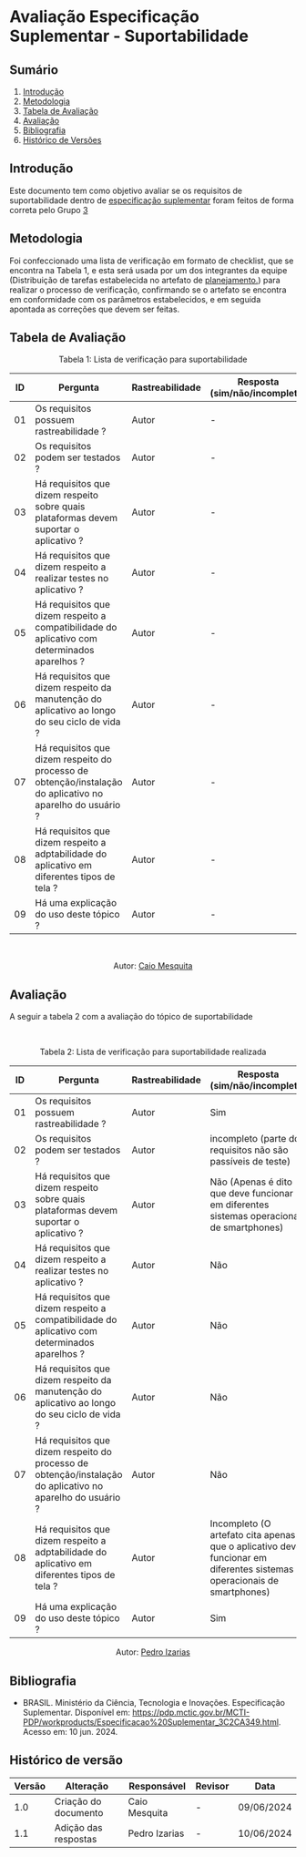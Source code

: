 # Avaliação Especificação Suplementar - Suportabilidade

## Sumário
1. [Introdução](#introdução)
2. [Metodologia](#metodologia)
3. [Tabela de Avaliação](#tabela-de-avaliação)
4. [Avaliação](#avaliação)
5. [Bibliografia](#bibliografia)
6. [Histórico de Versões](#histórico-de-versões)

## Introdução

Este documento tem como objetivo avaliar se os requisitos de suportabilidade dentro de [especificação suplementar](https://requisitos-de-software.github.io/2024.1-Correios/modelagem/especificacao_suplementar/) foram feitos de forma correta pelo Grupo [3](https://requisitos-de-software.github.io/2024.1-Correios/)

## Metodologia

Foi confeccionado uma lista de verificação em formato de checklist, que se encontra na Tabela 1, e esta será usada por um dos integrantes da equipe (Distribuição de tarefas estabelecida no artefato de [planejamento.](https://requisitos-de-software.github.io/2024.1-CarteiradeTrabalhoDigital/#/verificacao/grupo3/Planejamento)) para realizar o processo de verificação, confirmando se o artefato se encontra em conformidade com os parâmetros estabelecidos, e em seguida apontada as correções que devem ser feitas.


## Tabela de Avaliação

<center>
Tabela 1: Lista de verificação para suportabilidade

<br>

|ID|Pergunta|Rastreabilidade|Resposta <br> (sim/não/incompleto)|
|-|-|-|-|
|01|Os requisitos possuem rastreabilidade ?|Autor|-|
|02|Os requisitos podem ser testados ?|Autor|-|
|03|Há requisitos que dizem respeito sobre quais plataformas devem suportar o aplicativo ?|Autor|-|
|04|Há requisitos que dizem respeito a realizar testes no aplicativo ?|Autor|-|
|05|Há requisitos que dizem respeito a compatibilidade do aplicativo com determinados aparelhos ?|Autor| - |
|06|Há requisitos que dizem respeito da manutenção do aplicativo ao longo do seu ciclo de vida ?|Autor|-|
|07|Há requisitos que dizem respeito do processo de obtenção/instalação do aplicativo no aparelho do usuário ?|Autor|-|
|08|Há requisitos que dizem respeito a adptabilidade do aplicativo em diferentes tipos de tela ?|Autor|-|
|09|Há uma explicação do uso deste tópico ?|Autor|-|

<br>

Autor: [Caio Mesquita](https://github.com/Caiomesvie)

</center>

## Avaliação
A seguir a tabela 2 com a avaliação do tópico de suportabilidade

<br>
<center>

Tabela 2: Lista de verificação para suportabilidade realizada

|ID|Pergunta|Rastreabilidade|Resposta <br> (sim/não/incompleto)|
|-|-|-|-|
|01|Os requisitos possuem rastreabilidade ?|Autor|Sim|
|02|Os requisitos podem ser testados ?|Autor|incompleto (parte dos requisitos não são passíveis de teste)|
|03|Há requisitos que dizem respeito sobre quais plataformas devem suportar o aplicativo ?|Autor|Não (Apenas é dito que deve funcionar em diferentes sistemas operacionais de smartphones)|
|04|Há requisitos que dizem respeito a realizar testes no aplicativo ?|Autor|Não|
|05|Há requisitos que dizem respeito a compatibilidade do aplicativo com determinados aparelhos ?|Autor| Não |
|06|Há requisitos que dizem respeito da manutenção do aplicativo ao longo do seu ciclo de vida ?|Autor|Não|
|07|Há requisitos que dizem respeito do processo de obtenção/instalação do aplicativo no aparelho do usuário ?|Autor|Não|
|08|Há requisitos que dizem respeito a adptabilidade do aplicativo em diferentes tipos de tela ?|Autor|Incompleto (O artefato cita apenas que o aplicativo deve funcionar em diferentes sistemas operacionais de smartphones)|
|09|Há uma explicação do uso deste tópico ?|Autor|Sim|


Autor: [Pedro Izarias](https://github.com/Izarias)

</center>

## Bibliografia

- BRASIL. Ministério da Ciência, Tecnologia e Inovações. Especificação Suplementar. Disponível em: <https://pdp.mctic.gov.br/MCTI-PDP/workproducts/Especificacao%20Suplementar_3C2CA349.html>. Acesso em: 10 jun. 2024.


## Histórico de versão

| Versão | Alteração                           | Responsável     | Revisor         | Data       |
| ------ | ----------------------------------- | --------------- | --------------- | ---------- |
| 1.0    | Criação do documento                | Caio Mesquita   | - | 09/06/2024 |
| 1.1    | Adição das respostas                | Pedro Izarias   | - | 10/06/2024 |
